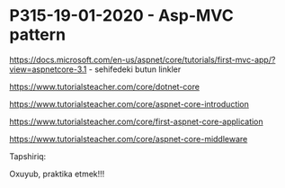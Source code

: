 # P315-19-01-2020 - Asp-MVC pattern

https://docs.microsoft.com/en-us/aspnet/core/tutorials/first-mvc-app/?view=aspnetcore-3.1  - sehifedeki butun linkler

https://www.tutorialsteacher.com/core/dotnet-core

https://www.tutorialsteacher.com/core/aspnet-core-introduction

https://www.tutorialsteacher.com/core/first-aspnet-core-application

https://www.tutorialsteacher.com/core/aspnet-core-middleware

Tapshiriq:

Oxuyub, praktika etmek!!!
